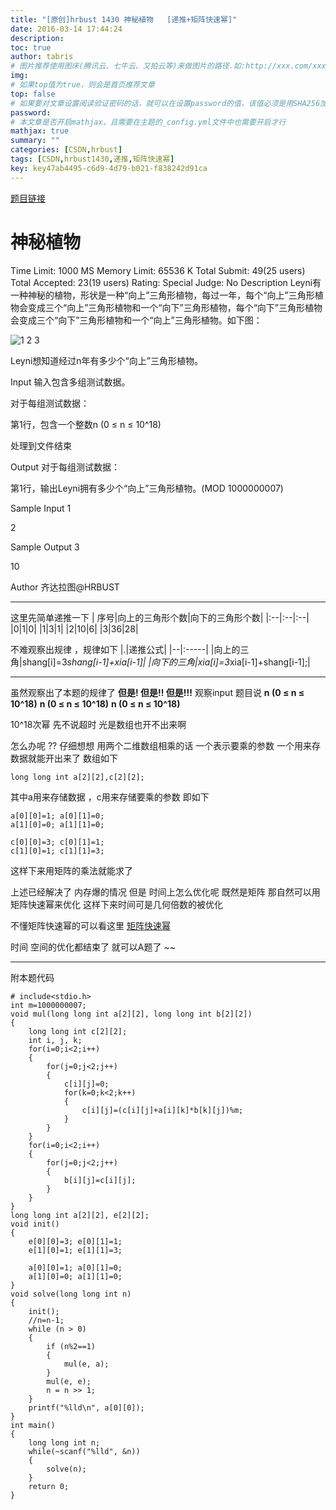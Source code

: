 ```yaml
---
title: "[原创]hrbust 1430 神秘植物   [递推+矩阵快速幂]"
date: 2016-03-14 17:44:24
description:
toc: true
author: tabris
# 图片推荐使用图床(腾讯云、七牛云、又拍云等)来做图片的路径.如:http://xxx.com/xxx.jpg
img:
# 如果top值为true，则会是首页推荐文章
top: false
# 如果要对文章设置阅读验证密码的话，就可以在设置password的值，该值必须是用SHA256加密后的密码，防止被他人识破
password:
# 本文章是否开启mathjax，且需要在主题的_config.yml文件中也需要开启才行
mathjax: true
summary: ""
categories: [CSDN,hrbust]
tags: [CSDN,hrbust1430,递推,矩阵快速幂]
key: key47ab4495-c6d9-4d79-b021-f838242d91ca
---
```


[题目链接](http://acm.hrbust.edu.cn/index.php?m=ProblemSet&a=showProblem&problem_id=1430)

神秘植物
==
Time Limit: 1000 MS	Memory Limit: 65536 K
Total Submit: 49(25 users)	Total Accepted: 23(19 users)	Rating: 	Special Judge: No
Description
Leyni有一种神秘的植物，形状是一种“向上”三角形植物，每过一年，每个“向上”三角形植物会变成三个“向上”三角形植物和一个“向下”三角形植物，每个“向下”三角形植物会变成三个“向下”三角形植物和一个“向上”三角形植物。如下图：

![1 2 3](http://acm.hrbust.edu.cn/Public/problems_attached/image/20120523/20120523004932_94188.png)

Leyni想知道经过n年有多少个“向上”三角形植物。

Input
输入包含多组测试数据。

对于每组测试数据：

第1行，包含一个整数n (0 ≤ n ≤ 10^18)

处理到文件结束

Output
对于每组测试数据：

第1行，输出Leyni拥有多少个“向上”三角形植物。(MOD 1000000007)

Sample Input
1

2

Sample Output
3

10

Author
齐达拉图@HRBUST

--------------------

这里先简单递推一下
| 序号|向上的三角形个数|向下的三角形个数|
|:--|:--|:--|
|0|1|0|
|1|3|1|
|2|10|6|
|3|36|28|

不难观察出规律  ，规律如下
|.|递推公式|
|--|:-----|
|向上的三角|shang[i]=3*shang[i-1]+xia[i-1]|
|向下的三角|xia[i]=3*xia[i-1]+shang[i-1];|

____________________
虽然观察出了本题的规律了
**但是! 但是!! 但是!!!**
观察input   题目说
**n (0 ≤ n ≤ 10^18)**
**n (0 ≤ n ≤ 10^18)**
**n (0 ≤ n ≤ 10^18)**

10^18次幂 先不说超时  光是数组也开不出来啊

怎么办呢 ??
仔细想想 用两个二维数组相乘的话  一个表示要乘的参数  一个用来存数据就能开出来了
数组如下
```
long long int a[2][2],c[2][2];
```
其中a用来存储数据 ，c用来存储要乘的参数 即如下
```
a[0][0]=1; a[0][1]=0;
a[1][0]=0; a[1][1]=0;

c[0][0]=3; c[0][1]=1;
c[1][0]=1; c[1][1]=3;
```
这样下来用矩阵的乘法就能求了

上述已经解决了 内存爆的情况 但是 时间上怎么优化呢
既然是矩阵 那自然可以用矩阵快速幂来优化  这样下来时间可是几何倍数的被优化

不懂矩阵快速幂的可以看这里  [矩阵快速幂](http://blog.csdn.net/qq_33184171/article/details/50888118)

时间 空间的优化都结束了  就可以A题了  ~~

-------------
附本题代码
```
# include<stdio.h>
int m=1000000007;
void mul(long long int a[2][2], long long int b[2][2])
{
    long long int c[2][2];
    int i, j, k;
    for(i=0;i<2;i++)
    {
        for(j=0;j<2;j++)
        {
            c[i][j]=0;
            for(k=0;k<2;k++)
            {
                c[i][j]=(c[i][j]+a[i][k]*b[k][j])%m;
            }
        }
    }
    for(i=0;i<2;i++)
    {
        for(j=0;j<2;j++)
        {
            b[i][j]=c[i][j];
        }
    }
}
long long int a[2][2], e[2][2];
void init()
{
    e[0][0]=3; e[0][1]=1;
    e[1][0]=1; e[1][1]=3;

    a[0][0]=1; a[0][1]=0;
    a[1][0]=0; a[1][1]=0;
}
void solve(long long int n)
{
    init();
    //n=n-1;
    while (n > 0)
    {
        if (n%2==1)
        {
            mul(e, a);
        }
        mul(e, e);
        n = n >> 1;
    }
    printf("%lld\n", a[0][0]);
}
int main()
{
    long long int n;
    while(~scanf("%lld", &n))
    {
        solve(n);
    }
    return 0;
}
```